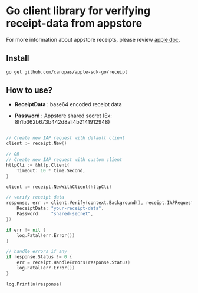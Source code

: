 # Go client library for verifying receipt-data from appstore

For more information about appstore receipts, please review [apple doc](https://developer.apple.com/documentation/appstorereceipts).

## Install

```bash
go get github.com/canopas/apple-sdk-go/receipt
```

## How to use?

- **ReceiptData** :  base64 encoded receipt data

- **Password** : Appstore shared secret (Ex: 8h1b362b673b442d8ali4b2141912948)

```go

// Create new IAP request with default client
client := receipt.New()

// OR
// Create new IAP request with custom client
httpCli := &http.Client{
	Timeout: 10 * time.Second,
}

client := receipt.NewWithClient(httpCli)

// verify receipt data
response, err := client.Verify(context.Background(), receipt.IAPRequest{
	ReceiptData: "your-receipt-data",
	Password:    "shared-secret",
})

if err != nil {
	log.Fatal(err.Error())
}

// handle errors if any
if response.Status != 0 {
	err = receipt.HandleErrors(response.Status)
	log.Fatal(err.Error())
}

log.Println(response)

```
